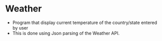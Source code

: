 # Weather
- Program that display current temperature of the country/state entered by user 
- This is done using Json parsing of the Weather API.
